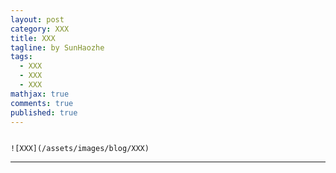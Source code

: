 ```yaml
---
layout: post
category: XXX
title: XXX
tagline: by SunHaozhe
tags: 
  - XXX
  - XXX
  - XXX
mathjax: true
comments: true
published: true
---
```





```

![XXX](/assets/images/blog/XXX)

```





************************************************************************************************







<!--more-->